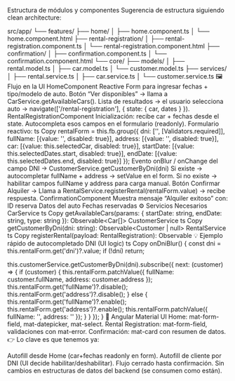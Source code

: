 Estructura de módulos y componentes
Sugerencia de estructura siguiendo clean architecture:

src/app/
 └── features/
      ├── home/
      │    ├── home.component.ts
      │    └── home.component.html
      ├── rental-registration/
      │    ├── rental-registration.component.ts
      │    └── rental-registration.component.html
      ├── confirmation/
      │    ├── confirmation.component.ts
      │    └── confirmation.component.html
 └── core/
      ├── models/
      │    ├── rental.model.ts
      │    ├── car.model.ts
      │    └── customer.model.ts
      ├── services/
      │    ├── rental.service.ts
      │    ├── car.service.ts
      │    └── customer.service.ts
🖼️ Flujo en la UI
HomeComponent
Reactive Form para ingresar fechas + tipo/modelo de auto.
Botón “Ver disponibles” → llama a CarService.getAvailableCars().
Lista de resultados → el usuario selecciona auto → navigate(['/rental-registration'], { state: { car, dates } }).
RentalRegistrationComponent
Inicialización: recibe car + fechas desde el state.
Autocompleta esos campos en el formulario (readonly).
Formulario reactivo:
ts
Copy
rentalForm = this.fb.group({
  dni: ['', [Validators.required]],
  fullName: [{value: '', disabled: true}],
  address: [{value: '', disabled: true}],
  car: [{value: this.selectedCar, disabled: true}],
  startDate: [{value: this.selectedDates.start, disabled: true}],
  endDate: [{value: this.selectedDates.end, disabled: true}]
});
Evento onBlur / onChange del campo DNI → CustomerService.getCustomerByDni(dni)
Si existe → autocompletar fullName + address → setValue en el form.
Si no existe → habilitar campos fullName y address para carga manual.
Botón Confirmar Alquiler →
Llama a RentalService.registerRental(rentalForm.value) → recibe respuesta.
ConfirmationComponent
Muestra mensaje “Alquiler exitoso” con:
ID reserva
Datos del auto
Fechas reservadas
⚙️ Servicios Necesarios
CarService
ts
Copy
getAvailableCars(params: { startDate: string, endDate: string, type: string }): Observable<Car[]> 
CustomerService
ts
Copy
getCustomerByDni(dni: string): Observable<Customer | null>
RentalService
ts
Copy
registerRental(payload: RentalRegistration): Observable<RentalConfirmation>
💡 Ejemplo rápido de autocompletado DNI (UI logic)
ts
Copy
onDniBlur() {
  const dni = this.rentalForm.get('dni')?.value;
  if (!dni) return;

  this.customerService.getCustomerByDni(dni).subscribe({
    next: (customer) => {
      if (customer) {
        this.rentalForm.patchValue({
          fullName: customer.fullName,
          address: customer.address
        });
        this.rentalForm.get('fullName')?.disable();
        this.rentalForm.get('address')?.disable();
      } else {
        this.rentalForm.get('fullName')?.enable();
        this.rentalForm.get('address')?.enable();
        this.rentalForm.patchValue({ fullName: '', address: '' });
      }
    }
  });
}
🎨 Angular Material UI
Home: mat-form-field, mat-datepicker, mat-select.
Rental Registration: mat-form-field, validaciones con mat-error.
Confirmación: mat-card con resumen de datos.
👉 Lo clave es que tenemos ya:

Autofill desde Home (car+fechas readonly en form).
Autofill de cliente por DNI (UI decide habilitar/deshabilitar).
Flujo cerrado hasta confirmación.
Sin cambios en estructuras de datos del backend (se consumen como están).
